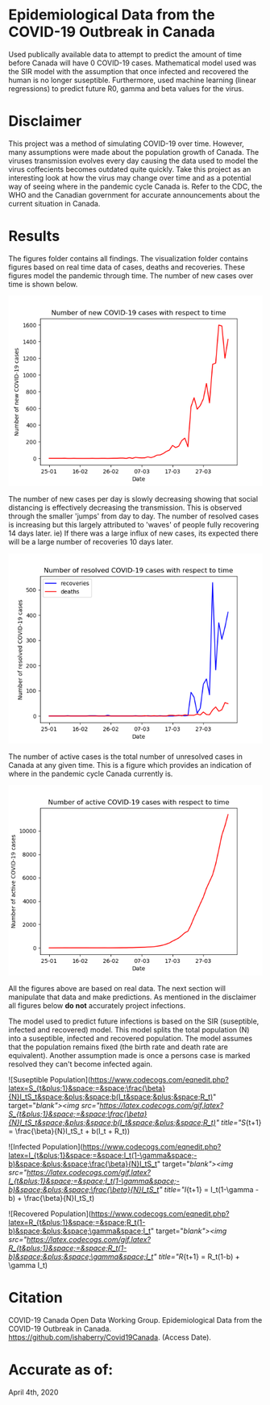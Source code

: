 # Epidemiological Data from the COVID-19 Outbreak in Canada
Used publically available data to attempt to predict the amount of time before Canada will have 0 COVID-19 cases. Mathematical model used was the SIR model with the assumption that once infected and recovered the human is no longer suseptible. Furthermore, used machine learning (linear regressions) to predict future R0, gamma and beta values for the virus. 

# Disclaimer
This project was a method of simulating COVID-19 over time. However, many assumptions were made about the population growth of Canada. The viruses transmission evolves every day causing the data used to model the virus coffecients becomes outdated quite quickly. Take this project as an interesting look at how the virus may change over time and as a potential way of seeing where in the pandemic cycle Canada is. Refer to the CDC, the WHO and the Canadian government for accurate announcements about the current situation in Canada. 

# Results
The figures folder contains all findings. The visualization folder contains figures based on real time data of cases, deaths and recoveries. These figures model the pandemic through time. The number of new cases over time is shown below. 

![New cases over time](https://github.com/BilalQadar/Covid19Canada/blob/master/figures/pandemic%20visualization/new.png)

The number of new cases per day is slowly decreasing showing that social distancing is effectively decreasing the transmission. This is observed through the smaller 'jumps' from day to day. The number of resolved cases is increasing but this largely attributed to 'waves' of people fully recovering 14 days later. ie) If there was a large influx of new cases, its expected there will be a large number of recoveries 10 days later. 

![Resolved cases over time](https://github.com/BilalQadar/Covid19Canada/blob/master/figures/pandemic%20visualization/resolved.png)

The number of active cases is the total number of unresolved cases in Canada at any given time. This is a figure which provides an indication of where in the pandemic cycle Canada currently is.

![Active cases over time](https://github.com/BilalQadar/Covid19Canada/blob/master/figures/pandemic%20visualization/active.png)

All the figures above are based on real data. The next section will manipulate that data and make predictions. As mentioned in the disclaimer all figures below **do not** accurately project infections. 

The model used to predict future infections is based on the SIR (suseptible, infected and recovered) model. This model splits the total population (N) into a suseptible, infected and recovered population. The model assumes that the population remains fixed (the birth rate and death rate are equivalent). Another assumption made is once a persons case is marked resolved they can't become infected again. 

![Suseptible Population](https://www.codecogs.com/eqnedit.php?latex=S_{t&plus;1}&space;=&space;\frac{\beta}{N}I_tS_t&space;&plus;&space;b(I_t&space;&plus;&space;R_t)" target="_blank"><img src="https://latex.codecogs.com/gif.latex?S_{t&plus;1}&space;=&space;\frac{\beta}{N}I_tS_t&space;&plus;&space;b(I_t&space;&plus;&space;R_t)" title="S_{t+1} = \frac{\beta}{N}I_tS_t + b(I_t + R_t))

![Infected Population](https://www.codecogs.com/eqnedit.php?latex=I_{t&plus;1}&space;=&space;I_t(1-\gamma&space;-b)&space;&plus;&space;\frac{\beta}{N}I_tS_t" target="_blank"><img src="https://latex.codecogs.com/gif.latex?I_{t&plus;1}&space;=&space;I_t(1-\gamma&space;-b)&space;&plus;&space;\frac{\beta}{N}I_tS_t" title="I_{t+1} = I_t(1-\gamma -b) + \frac{\beta}{N}I_tS_t)

![Recovered Population](https://www.codecogs.com/eqnedit.php?latex=R_{t&plus;1}&space;=&space;R_t(1-b)&space;&plus;&space;\gamma&space;I_t" target="_blank"><img src="https://latex.codecogs.com/gif.latex?R_{t&plus;1}&space;=&space;R_t(1-b)&space;&plus;&space;\gamma&space;I_t" title="R_{t+1} = R_t(1-b) + \gamma I_t)

# Citation
COVID-19 Canada Open Data Working Group. Epidemiological Data from the COVID-19 Outbreak in Canada. https://github.com/ishaberry/Covid19Canada. (Access Date). 

# Accurate as of: 
April 4th, 2020
